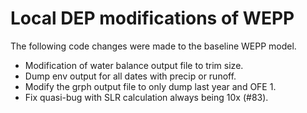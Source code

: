 Local DEP modifications of WEPP
===============

The following code changes were made to the baseline WEPP model.

- Modification of water balance output file to trim size.
- Dump env output for all dates with precip or runoff.
- Modify the grph output file to only dump last year and OFE 1.
- Fix quasi-bug with SLR calculation always being 10x (#83).
